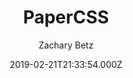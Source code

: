 ---
title: PaperCSS
github: https://github.com/zwbetz-gh/papercss-hugo-theme
demo: https://papercss-hugo-theme.netlify.com/
author: Zachary Betz
ssg:
  - Hugo
cms:
  - Markdown
date: 2019-02-21T21:33:54.000Z
description: A Hugo theme made with PaperCSS, the less formal CSS framework.
draft: false
publish_date: '2019-02-21T21:33:54Z'
update_date: '2022-01-08T19:56:52Z'
github_star: 72
github_fork: 43
---